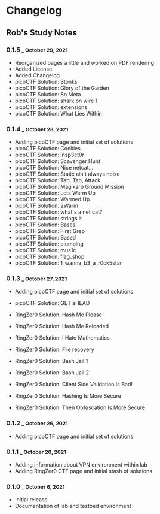# Changelog

## Rob's Study Notes

### 0.1.5 <small>_ October 29, 2021</small>

- Reorganized pages a little and worked on PDF rendering
- Added License
- Added Changelog
- picoCTF Solution: Stonks
- picoCTF Solution: Glory of the Garden
- picoCTF Solution: So Meta
- picoCTF Solution: shark on wire 1
- picoCTF Solution: extensions
- picoCTF Solution: What Lies Within


### 0.1.4 <small>_ October 28, 2021</small>

- Adding picoCTF page and initial set of solutions
- picoCTF Solution: Cookies
- picoCTF Solution: Insp3ct0r
- picoCTF Solution: Scavenger Hunt
- picoCTF Solution: Nice netcat...
- picoCTF Solution: Static ain't always noise
- picoCTF Solution: Tab, Tab, Attack
- picoCTF Solution: Magikarp Ground Mission
- picoCTF Solution: Lets Warm Up
- picoCTF Solution: Warmed Up
- picoCTF Solution: 2Warm
- picoCTF Solution: what's a net cat?
- picoCTF Solution: strings it
- picoCTF Solution: Bases
- picoCTF Solution: First Grep
- picoCTF Solution: Based
- picoCTF Solution: plumbing
- picoCTF Solution: mus1c
- picoCTF Solution: flag_shop
- picoCTF Solution: 1_wanna_b3_a_r0ck5star


### 0.1.3 <small>_ October 27, 2021</small>

- Adding picoCTF page and initial set of solutions

- picoCTF Solution: GET aHEAD
- RingZer0 Solution: Hash Me Please
- RingZer0 Solution: Hash Me Reloaded
- RingZer0 Solution: I Hate Mathematics
- RingZer0 Solution: File recovery
- RingZer0 Solution: Bash Jail 1
- RingZer0 Solution: Bash Jail 2
- RingZer0 Solution: Client Side Validation Is Bad!
- RingZer0 Solution: Hashing Is More Secure
- RingZer0 Solution: Then Obfuscation Is More Secure


### 0.1.2 <small>_ October 26, 2021</small>

- Adding picoCTF page and initial set of solutions


### 0.1.1 <small>_ October 20, 2021</small>

- Adding information about VPN environment within lab
- Adding RingZer0 CTF page and initial stash of solutions

### 0.1.0 <small>_ October 6, 2021</small>

- Initial release
- Documentation of lab and testbed environment
